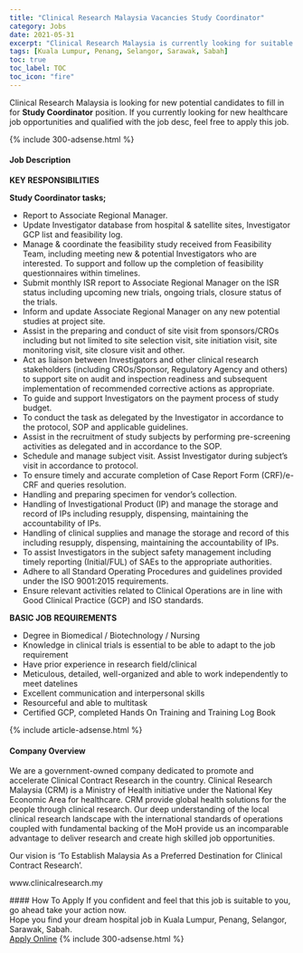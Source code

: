 ```yaml
---
title: "Clinical Research Malaysia Vacancies Study Coordinator" 
category: Jobs 
date: 2021-05-31 
excerpt: "Clinical Research Malaysia is currently looking for suitable person to fill in the Study Coordinator which positioned at Kuala Lumpur, Penang, Selangor, Sarawak, Sabah" 
tags: [Kuala Lumpur, Penang, Selangor, Sarawak, Sabah] 
toc: true 
toc_label: TOC 
toc_icon: "fire" 
--- 
```


<p>Clinical Research Malaysia is looking for new potential candidates to fill in for <b>Study Coordinator</b> position. If you currently looking for new healthcare job opportunities and qualified with the job desc, feel free to apply this job.
</p>{% include 300-adsense.html %} 
<div><div><h4>Job Description</h4></div><div><div><span><div><p><strong>KEY RESPONSIBILITIES</strong></p><p><strong>Study Coordinator tasks;</strong></p><ul><li>Report to Associate Regional Manager.</li><li>Update Investigator database from hospital &amp; satellite sites, Investigator GCP list and feasibility log.</li><li>Manage &amp; coordinate the feasibility study received from Feasibility Team, including meeting new &amp; potential Investigators who are interested. To support and follow up the completion of feasibility questionnaires within timelines.</li><li>Submit monthly ISR report to Associate Regional Manager on the ISR status including upcoming new trials, ongoing trials, closure status of the trials.</li><li>Inform and update Associate Regional Manager on any new potential studies at project site.</li><li>Assist in the preparing and conduct of site visit from sponsors/CROs including but not limited to site selection visit, site initiation visit, site monitoring visit, site closure visit and other.</li><li>Act as liaison between Investigators and other clinical research stakeholders (including CROs/Sponsor, Regulatory Agency and others) to support site on audit and inspection readiness and subsequent implementation of recommended corrective actions as appropriate.</li><li>To guide and support Investigators on the payment process of study budget.</li><li>To conduct the task as delegated by the Investigator in accordance to the protocol, SOP and applicable guidelines.</li><li>Assist in the recruitment of study subjects by performing pre-screening activities as delegated and in accordance to the SOP.</li><li>Schedule and manage subject visit. Assist Investigator during subject&#8217;s visit in accordance to protocol.</li><li>To ensure timely and accurate completion of Case Report Form (CRF)/e-CRF and queries resolution.</li><li>Handling and preparing specimen for vendor&#8217;s collection.</li><li>Handling of Investigational Product (IP) and manage the storage and record of IPs including resupply, dispensing, maintaining the accountability of IPs.</li><li>Handling of clinical supplies and manage the storage and record of this including resupply, dispensing, maintaining the accountability of IPs.</li><li>To assist Investigators in the subject safety management including timely reporting (Initial/FUL) of SAEs to the appropriate authorities.</li><li>Adhere to all Standard Operating Procedures and guidelines provided under the ISO 9001:2015 requirements.</li><li>Ensure relevant activities related to Clinical Operations are in line with Good Clinical Practice (GCP) and ISO standards.</li></ul><p><strong>BASIC JOB</strong> <strong>REQUIREMENTS</strong></p><ul><li>Degree in Biomedical / Biotechnology / Nursing</li><li>Knowledge in clinical trials is essential to be able to adapt to the job requirement</li><li>Have prior experience in research field/clinical</li><li>Meticulous, detailed, well-organized and able to work independently to meet datelines</li><li>Excellent communication and interpersonal skills</li><li>Resourceful and able to multitask</li><li>Certified GCP, completed Hands On Training and Training Log Book</li></ul></div></span></div></div></div> 
{% include article-adsense.html %} 
<div><div><h4>Company Overview</h4></div><div><div><span><div><p>We are a government-owned company dedicated to promote and accelerate Clinical Contract Research in the country. Clinical Research Malaysia (CRM) is a Ministry of Health initiative under&#160;the National Key Economic Area for healthcare. CRM provide global health solutions for the people through clinical research. Our deep understanding of the local clinical research landscape with the international standards of operations coupled with fundamental backing of the MoH provide us an incomparable advantage to deliver research and create high skilled job opportunities.</p><p>Our vision is &#8216;To Establish Malaysia As a Preferred Destination for Clinical Contract Research&#8217;.</p><p>www.clinicalresearch.my</p></div></span></div></div></div> 
#### How To Apply 
If you confident and feel that this job is suitable to you, go ahead take your action now. <br/> 
Hope you find your dream hospital job in Kuala Lumpur, Penang, Selangor, Sarawak, Sabah. <br/> 
<a href="https://www.jobstreet.com.my/en/job/study-coordinator-4575118?jobId=jobstreet-my-job-4575118" class="btn btn--warning" target="_blank" rel="nofollow noopenner">Apply Online</a> 
{% include 300-adsense.html %} 